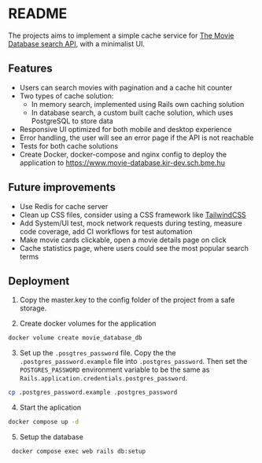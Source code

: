 # README

The projects aims to implement a simple cache service
for [The Movie Database search API](https://developer.themoviedb.org/reference/search-movie), with a minimalist UI.

## Features

- Users can search movies with pagination and a cache hit counter
- Two types of cache solution:
    - In memory search, implemented using Rails own caching solution
    - In database search, a custom built cache solution, which uses PostgreSQL to store data
- Responsive UI optimized for both mobile and desktop experience
- Error handling, the user will see an error page if the API is not reachable
- Tests for both cache solutions
- Create Docker, docker-compose and nginx config to deploy the application to https://www.movie-database.kir-dev.sch.bme.hu

## Future improvements

- Use Redis for cache server
- Clean up CSS files, consider using a CSS framework like [TailwindCSS](https://tailwindcss.com/)
- Add System/UI test, mock network requests during testing, measure code coverage, add CI workflows for test automation
- Make movie cards clickable, open a movie details page on click
- Cache statistics page, where users could see the most popular search terms

## Deployment

1. Copy the master.key to the config folder of the project from a safe storage.

2. Create docker volumes for the application

```bash
docker volume create movie_database_db
```

3. Set up the `.posgtres_password` file. Copy the the `.postgres_password.example` file into `.postgres_password`. Then
   set the `POSTGRES_PASSWORD` environment variable to be the same as `Rails.application.credentials.postgres_password`.

```bash
cp .postgres_password.example .postgres_password
```

4. Start the aplication

```bash
docker compose up -d
```

5. Setup the database

```bash
 docker compose exec web rails db:setup
```



